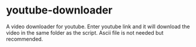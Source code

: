 # youtube-downloader

A video downloader for youtube.
Enter youtube link and it will download the video in the same folder as the script.
Ascii file is not needed but recommended.
